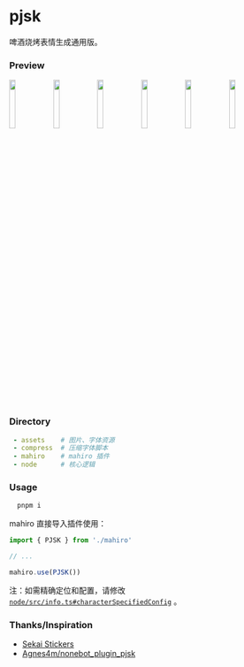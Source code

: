 # pjsk

啤酒烧烤表情生成通用版。

### Preview

<img src="https://cdn.jsdelivr.net/gh/opq-osc/pjsk@main/preview/0.jpg" width="15%" />
<img src="https://cdn.jsdelivr.net/gh/opq-osc/pjsk@main/preview/1.jpg" width="15%" />
<img src="https://cdn.jsdelivr.net/gh/opq-osc/pjsk@main/preview/2.jpg" width="15%" />
<img src="https://cdn.jsdelivr.net/gh/opq-osc/pjsk@main/preview/3.jpg" width="15%" />
<img src="https://cdn.jsdelivr.net/gh/opq-osc/pjsk@main/preview/4.jpg" width="15%" />
<img src="https://cdn.jsdelivr.net/gh/opq-osc/pjsk@main/preview/5.jpg" width="15%" />

<!-- <img src="./preview/0.jpg" width="15%" />
<img src="./preview/1.jpg" width="15%" />
<img src="./preview/2.jpg" width="15%" />
<img src="./preview/3.jpg" width="15%" />
<img src="./preview/4.jpg" width="15%" />
<img src="./preview/5.jpg" width="15%" /> -->

### Directory

```yaml
 - assets    # 图片、字体资源
 - compress  # 压缩字体脚本
 - mahiro    # mahiro 插件
 - node      # 核心逻辑
```

### Usage

```bash
  pnpm i
```

mahiro 直接导入插件使用：

```ts
import { PJSK } from './mahiro'

// ...

mahiro.use(PJSK())
```

注：如需精确定位和配置，请修改 [`node/src/info.ts#characterSpecifiedConfig`](./node/src/info.ts) 。

### Thanks/Inspiration

 - [Sekai Stickers](https://st.ayaka.one/)
 - [Agnes4m/nonebot_plugin_pjsk](https://github.com/Agnes4m/nonebot_plugin_pjsk)
